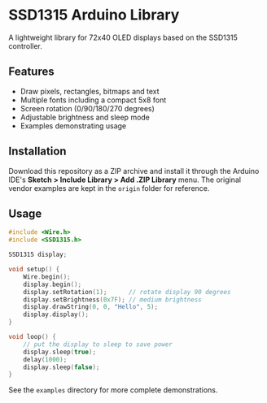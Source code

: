 # SSD1315 Arduino Library

A lightweight library for 72x40 OLED displays based on the SSD1315 controller.

## Features

- Draw pixels, rectangles, bitmaps and text
- Multiple fonts including a compact 5x8 font
- Screen rotation (0/90/180/270 degrees)
- Adjustable brightness and sleep mode
- Examples demonstrating usage

## Installation

Download this repository as a ZIP archive and install it through the Arduino
IDE's **Sketch > Include Library > Add .ZIP Library** menu. The original vendor
examples are kept in the `origin` folder for reference.

## Usage

```cpp
#include <Wire.h>
#include <SSD1315.h>

SSD1315 display;

void setup() {
    Wire.begin();
    display.begin();
    display.setRotation(1);      // rotate display 90 degrees
    display.setBrightness(0x7F); // medium brightness
    display.drawString(0, 0, "Hello", 5);
    display.display();
}

void loop() {
    // put the display to sleep to save power
    display.sleep(true);
    delay(1000);
    display.sleep(false);
}
```

See the `examples` directory for more complete demonstrations.
